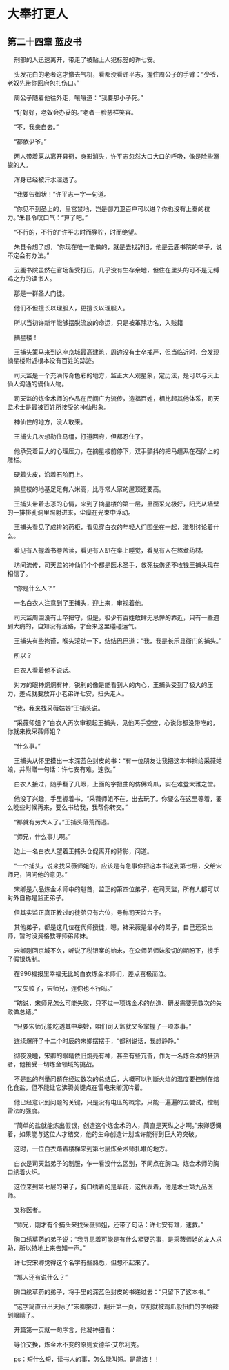# 大奉打更人 
 ## 第二十四章 蓝皮书
     刑部的人迅速离开，带走了被贴上人犯标签的许七安。

    头发花白的老者这才撤去气机，看都没看许平志，握住周公子的手臂：“少爷，老奴先带你回府包扎伤口。”

    周公子随着他往外走，嚷嚷道：“我要那小子死。”

    “好好好，老奴会办妥的。”老者一脸慈祥笑容。

    “不，我亲自去。”

    “都依少爷。”

    两人带着扈从离开县衙，身影消失，许平志忽然大口大口的呼吸，像是险些溺毙的人。

    浑身已经被汗水湿透了。

    “我要告御状！”许平志一字一句道。

    “你见不到圣上的，皇宫禁地，岂是御刀卫百户可以进？你也没有上奏的权力。”朱县令叹口气：“算了吧。”

    “不行的，不行的”许平志时而狰狞，时而绝望。

    朱县令想了想，“你现在唯一能做的，就是去找辞旧，他是云鹿书院的举子，说不定会有办法。”

    云鹿书院虽然在官场备受打压，几乎没有生存余地，但住在里头的可不是无缚鸡之力的读书人。

    那是一群圣人门徒。

    他们不但擅长以理服人，更擅长以理服人。

    所以当初许新年能够摆脱流放的命运，只是被革除功名，入贱籍

    摘星楼！

    王捕头策马来到这座京城最高建筑，周边没有士卒戒严，但当临近时，会发现摘星楼附近根本没有百姓的踪迹。

    司天监是一个充满传奇色彩的地方，监正大人观星象，定历法，是可以与天上仙人沟通的谪仙人物。

    司天监的炼金术师的作品在民间广为流传，造福百姓，相比起其他体系，司天监术士是最被百姓所接受的神仙形象。

    神仙住的地方，没人敢来。

    王捕头几次想勒住马缰，打道回府，但都忍住了。

    他承受着巨大的心理压力，在摘星楼前停下，双手颤抖的把马缰系在石阶上的雕栏。

    硬着头皮，沿着石阶而上。

    摘星楼的地基足足有六米高，比寻常人家的屋顶还要高。

    王捕头带着忐忑的心情，来到了摘星楼的第一层，里面采光极好，阳光从墙壁的一排排孔洞里照射进来，尘糜在光束中浮动。

    王捕头看见了成排的药柜，看见穿白衣的年轻人们围坐在一起，激烈讨论着什么。

    看见有人握着书卷苦读，看见有人趴在桌上睡觉，看见有人在熬煮药材。

    坊间流传，司天监的神仙们个个都是医术圣手，救死扶伤还不收钱王捕头现在相信了。

    “你是什么人？”

    一名白衣人注意到了王捕头，迎上来，审视着他。

    司天监周围没有士卒把守，但是，极少有百姓敢肆无忌惮的靠近，只有一些遇到大病的，自知没有活路，才会来这里碰碰运气。

    王捕头有些拘谨，喉头滚动一下，结结巴巴道：“我，我是长乐县衙门的捕头。”

    所以？

    白衣人看着他不说话。

    对方的眼神炯炯有神，锐利的像是能看到人的内心，王捕头受到了极大的压力，差点就要放弃小老弟许七安，扭头走人。

    “我，我来找采薇姑娘”王捕头说。

    “采薇师姐？”白衣人再次审视起王捕头，见他两手空空，心说你都没带吃的，你就来找采薇师姐？

    “什么事。”

    王捕头从怀里摸出一本深蓝色封皮的书：“有一位朋友让我把这本书捎给采薇姑娘，并附赠一句话：许七安有难，速救。”

    白衣人接过，随手翻了几眼，上面的字扭曲的仿佛鸡爪，实在难登大雅之堂。

    他没了兴趣，手里握着书，“采薇师姐不在，出去玩了。你要么在这里等着，要么晚些时候再来，要么书给我，我帮你转交。”

    “那就有劳大人了。”王捕头落荒而逃。

    “师兄，什么事儿啊。”

    边上一名白衣人望着王捕头仓促离开的背影，问道。

    “一个捕头，说来找采薇师姐的，应该是有急事你把这本书送到第七层，交给宋师兄，问问他的意见。”

    宋卿是六品炼金术师中的魁首，监正的第四位弟子，在司天监，所有人都可以对外自称是监正弟子。

    但其实监正真正教过的徒弟只有六位，号称司天监六子。

    其他弟子，都是这几位在代师授徒，嗯，褚采薇是最小的弟子，自己还没出师，暂时没资格教导师弟师妹。

    宋卿刚回京城不久，听说了税银案的始末，在众师弟师妹殷切的期盼下，接手了假银炼制。

    在996福报里幸福无比的白衣炼金术师们，差点喜极而泣。

    “又失败了，宋师兄，连你也不行吗。”

    “瞎说，宋师兄怎么可能失败，只不过一项炼金术的创造、研发需要无数次的失败做总结。”

    “只要宋师兄能吃透其中奥妙，咱们司天监就又多掌握了一项本事。”

    连续爆肝了十二个时辰的宋卿摆摆手，“都别说话，我想静静。”

    彻夜没睡，宋卿的眼睛依旧炯亮有神，甚至有些亢奋，作为一名炼金术的狂热者，他接受一切炼金领域的挑战。

    不是盐的剂量问题在经过数次的总结后，大概可以判断火焰的温度要控制在熔化食盐，但不能让它沸腾关键点在雷电宋卿沉吟着。

    他已经意识到问题的关键，只是没有电压的概念，只能一遍遍的去尝试，控制雷法的强度。

    “简单的盐就能炼出假银，创造这个炼金术的人，简直是天纵之才啊。”宋卿感慨着，如果能与这位人才结交，他的生命创造计划或许能得到巨大的突破。

    这时，一位白衣踏着楼梯来到第七层炼金术师扎堆的地方。

    白衣是司天监弟子的制服，乍一看没什么区别，不同点在胸口。炼金术师的胸口绣着火炉。

    这位来到第七层的弟子，胸口绣着的是草药，这代表着，他是术士第九品医师。

    又称医者。

    “师兄，刚才有个捕头来找采薇师姐，还带了句话：许七安有难，速救。”

    胸口绣草药的弟子说：“我寻思着可能是有什么紧要的事，是采薇师姐的友人求助，所以特地上来告知一声。”

    许七安宋卿觉得这个名字有些熟悉，但想不起来了。

    “那人还有说什么？”

    胸口绣草药的弟子，将手里的深蓝色封皮的书递过去：“只留下了这本书。”

    “这字简直丑出天际了”宋卿接过，翻开第一页，立刻就被鸡爪般扭曲的字给辣到眼睛了。

    开篇第一页就一句序言，他凝神细看：

    等价交换，炼金术不变的原则爱德华·艾尔利克。

    ps：短什么短，读书人的事，怎么能叫短。是简洁！！